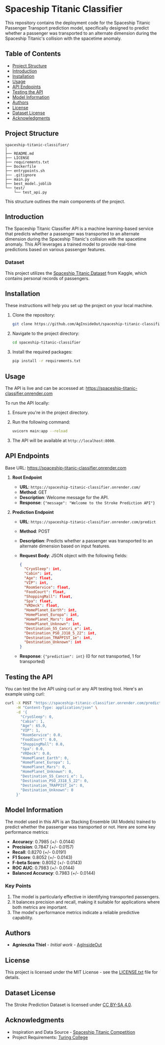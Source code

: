 # Spaceship Titanic Classifier

This repository contains the deployment code for the Spaceship Titanic Passenger Transport prediction model, specifically designed to predict whether a passenger was transported to an alternate dimension during the Spaceship Titanic's collision with the spacetime anomaly.

## Table of Contents

- [Project Structure](#project-structure)
- [Introduction](#introduction)
- [Installation](#installation)
- [Usage](#usage)
- [API Endpoints](#api-endpoints)
- [Testing the API](#testing-the-api)
- [Model Information](#model-information)
- [Authors](#authors)
- [License](#license)
- [Dataset License](#dataset-license)
- [Acknowledgments](#acknowledgments)

## Project Structure

```plaintext
spaceship-titanic-classifier/
│
├── README.md
├── LICENSE
├── requirements.txt
├── Dockerfile
├── entrypoints.sh
├── .gitignore
├── main.py
├── best_model.joblib
└── test/
    └── test_api.py
```

This structure outlines the main components of the project.

## Introduction

The Spaceship Titanic Classifier API is a machine learning-based service that predicts whether a passenger was transported to an alternate dimension during the Spaceship Titanic's collision with the spacetime anomaly. This API leverages a trained model to provide real-time predictions based on various passenger features.

### Dataset

This project utilizes the [Spaceship Titanic Dataset](https://www.kaggle.com/competitions/spaceship-titanic/overview) from Kaggle, which contains personal records of passengers.

## Installation

These instructions will help you set up the project on your local machine.

1. Clone the repository:

    ```bash
    git clone https://github.com/AgInsideOut/spaceship-titanic-classifier.git
    ```

2. Navigate to the project directory:

    ```bash
    cd spaceship-titanic-classifier
    ```

3. Install the required packages:

    ```bash
    pip install -r requirements.txt
    ```

## Usage

The API is live and can be accessed at:
<https://spaceship-titanic-classifier.onrender.com>

To run the API locally:

1. Ensure you're in the project directory.
2. Run the following command:

    ```bash
    uvicorn main:app --reload
    ```

3. The API will be available at `http://localhost:8000`.

## API Endpoints

Base URL: <https://spaceship-titanic-classifier.onrender.com>

1. **Root Endpoint**
   - **URL**: `https://spaceship-titanic-classifier.onrender.com/`
   - **Method**: GET
   - **Description**: Welcome message for the API.
   - **Response**: `{"message": "Welcome to the Stroke Prediction API"}`

2. **Prediction Endpoint**
   - **URL**: `https://spaceship-titanic-classifier.onrender.com/predict`
   - **Method**: POST
   - **Description**: Predicts whether a passenger was transported to an alternate dimension based on input features.
   - **Request Body**: JSON object with the following fields:

     ```json
     {
       "CryoSleep": int,
       "Cabin": int,
       "Age": float,
       "VIP": int,
       "RoomService": float,
       "FoodCourt": float,
       "ShoppingMall": float,
       "Spa": float,
       "VRDeck": float,
       "HomePlanet_Earth": int,
       "HomePlanet_Europa": int,
       "HomePlanet_Mars": int,
       "HomePlanet_Unknown": int,
       "Destination_55_Cancri_e": int,
       "Destination_PSO_J318_5_22": int,
       "Destination_TRAPPIST_1e": int,
       "Destination_Unknown": int
     }
     ```

   - **Response**: `{"prediction": int}` (0 for not transported, 1 for transported)

## Testing the API

You can test the live API using curl or any API testing tool. Here's an example using curl:

```bash
curl -X POST "https://spaceship-titanic-classifier.onrender.com/predict" \
     -H "Content-Type: application/json" \
     -d '{
       "CryoSleep": 0,
       "Cabin": 1,
       "Age": 65.0,
       "VIP": 1,
       "RoomService": 0.0,
       "FoodCourt": 0.0,
       "ShoppingMall": 0.0,
       "Spa": 0.0,
       "VRDeck": 0.0,
       "HomePlanet_Earth": 0,
       "HomePlanet_Europa": 1,
       "HomePlanet_Mars": 0,
       "HomePlanet_Unknown": 0,
       "Destination_55_Cancri_e": 1,
       "Destination_PSO_J318_5_22": 0,
       "Destination_TRAPPIST_1e": 0,
       "Destination_Unknown": 0
     }'
```

## Model Information

The model used in this API is an Stacking Ensemble (All Models) trained to predict whether the passenger was transported or not. Here are some key performance metrics:

- **Accuracy**: 0.7985 (+/- 0.0144)
- **Precision**: 0.7847 (+/- 0.0157)
- **Recall**: 0.8270 (+/- 0.0191)
- **F1 Score**: 0.8052 (+/- 0.0143)
- **F-beta Score**: 0.8052 (+/- 0.0143)
- **ROC AUC**: 0.7983 (+/- 0.0144)
- **Balanced Accuracy**: 0.7983 (+/- 0.0144)

### Key Points

1. The model is particularly effective in identifying transported passengers.
2. It balances precision and recall, making it suitable for applications where both metrics are important.
3. The model's performance metrics indicate a reliable predictive capability.

## Authors

- **Agnieszka Thiel** - *Initial work* - [AgInsideOut](https://github.com/AgInsideOut)

## License

This project is licensed under the MIT License - see the [LICENSE.txt](https://github.com/AgInsideOut/spaceship-titanic-classifier/blob/main/LICENSE) file for details.

## Dataset License

The Stroke Prediction Dataset is licensed under [CC BY-SA 4.0](https://creativecommons.org/licenses/by-sa/4.0/).

## Acknowledgments

- Inspiration and Data Source - [Spaceship Titanic Competition](https://www.kaggle.com/c/spaceship-titanic)
- Project Requirements: [Turing College](https://github.com/TuringCollegeSubmissions)
